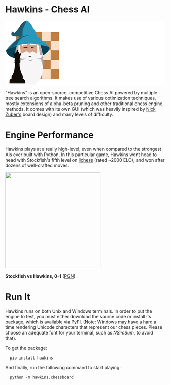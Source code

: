 # Hawkins - Chess AI
<img src="image/hawkins-logo-full.png" width="546" height="200">

"Hawkins" is an open-source, competitive Chess AI powered by multiple tree search algorithms. It makes use of various optimization techniques, mostly extensions of alpha-beta pruning and other traditional chess engine methods. It comes with its own GUI (which was heavily inspired by [Nick Zuber's](https://github.com/nickzuber/chs) board design) and many levels of difficulty.
# Engine Performance

Hawkins plays at a really high-level, even when compared to the strongest AIs ever built with Python. In this particular game, Hawkins went head to head with Stockfish's fifth level on [lichess](https://lichess.org/) (rated ~2000 ELO), and won after dozens of well-crafted moves.

<img src="image/Stockfish_vs_Hawkins.gif" width="300" height="300">

**Stockfish vs Hawkins, 0-1** ([PGN](image/Stockfish_vs_Hawkins.pgn))

# Run It

Hawkins runs on both Unix and Windows terminals. In order to put the engine to test, you must either download the source code or install its package, which is available via [PyPI](https://pypi.org/project/hawkins/). (Note: Windows may have a hard a time rendering Unicode characters that represent our chess pieces. Please choose an adequate font for your terminal, such as _NSimSum_, to avoid that).

To get the package:

```
  pip install hawkins
```
  
And finally, run the following command to start playing:

```
  python -m hawkins.chessboard
``` 
